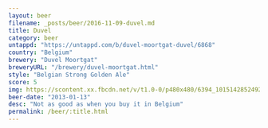 ```yaml
---
layout: beer
filename: _posts/beer/2016-11-09-duvel.md
title: Duvel
category: beer
untappd: "https://untappd.com/b/duvel-moortgat-duvel/6868"
country: "Belgium"
brewery: "Duvel Moortgat"
breweryURL: "/brewery/duvel-moortgat.html"
style: "Belgian Strong Golden Ale"
score: 5
img: https://scontent.xx.fbcdn.net/v/t1.0-0/p480x480/6394_10151428524928745_265167117_n.jpg?_nc_cat=102&_nc_ht=scontent.xx&oh=978a94175d8a0ef408d9f40e24930316&oe=5CD87A7A
beer-date: "2013-01-13"
desc: "Not as good as when you buy it in Belgium"
permalink: /beer/:title.html
---
```


